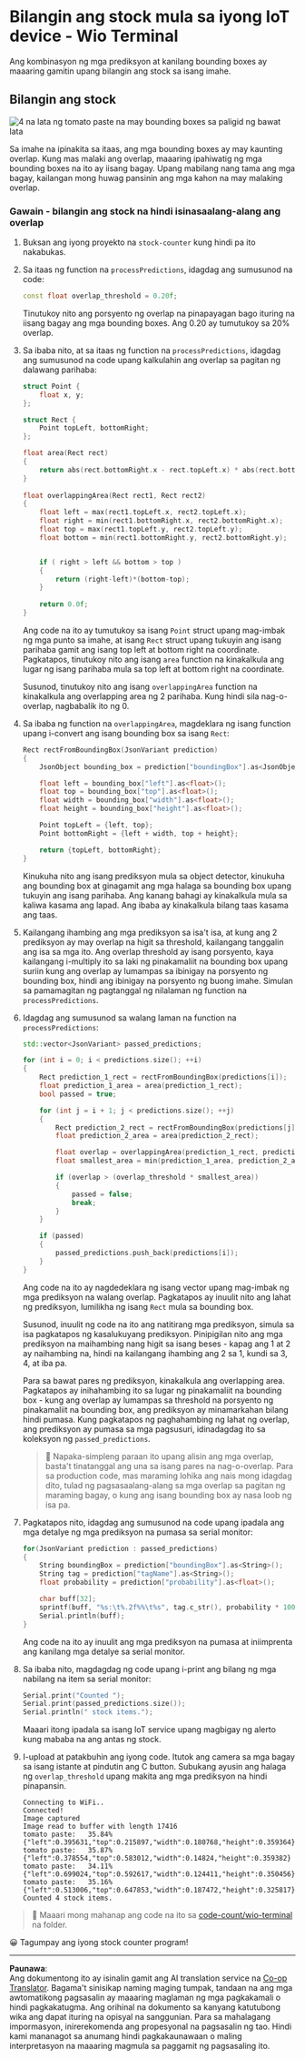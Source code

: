 <!--
CO_OP_TRANSLATOR_METADATA:
{
  "original_hash": "0b2ae20b0fc8e73c9598dea937cac038",
  "translation_date": "2025-08-27T20:44:14+00:00",
  "source_file": "5-retail/lessons/2-check-stock-device/wio-terminal-count-stock.md",
  "language_code": "tl"
}
-->
# Bilangin ang stock mula sa iyong IoT device - Wio Terminal

Ang kombinasyon ng mga prediksyon at kanilang bounding boxes ay maaaring gamitin upang bilangin ang stock sa isang imahe.

## Bilangin ang stock

![4 na lata ng tomato paste na may bounding boxes sa paligid ng bawat lata](../../../../../translated_images/rpi-stock-with-bounding-boxes.b5540e2ecb7cd49f1271828d3be412671d950e87625c5597ea97c90f11e01097.tl.jpg)

Sa imahe na ipinakita sa itaas, ang mga bounding boxes ay may kaunting overlap. Kung mas malaki ang overlap, maaaring ipahiwatig ng mga bounding boxes na ito ay iisang bagay. Upang mabilang nang tama ang mga bagay, kailangan mong huwag pansinin ang mga kahon na may malaking overlap.

### Gawain - bilangin ang stock na hindi isinasaalang-alang ang overlap

1. Buksan ang iyong proyekto na `stock-counter` kung hindi pa ito nakabukas.

1. Sa itaas ng function na `processPredictions`, idagdag ang sumusunod na code:

    ```cpp
    const float overlap_threshold = 0.20f;
    ```

    Tinutukoy nito ang porsyento ng overlap na pinapayagan bago ituring na iisang bagay ang mga bounding boxes. Ang 0.20 ay tumutukoy sa 20% overlap.

1. Sa ibaba nito, at sa itaas ng function na `processPredictions`, idagdag ang sumusunod na code upang kalkulahin ang overlap sa pagitan ng dalawang parihaba:

    ```cpp
    struct Point {
        float x, y;
    };

    struct Rect {
        Point topLeft, bottomRight;
    };

    float area(Rect rect)
    {
        return abs(rect.bottomRight.x - rect.topLeft.x) * abs(rect.bottomRight.y - rect.topLeft.y);
    }
     
    float overlappingArea(Rect rect1, Rect rect2)
    {
        float left = max(rect1.topLeft.x, rect2.topLeft.x);
        float right = min(rect1.bottomRight.x, rect2.bottomRight.x);
        float top = max(rect1.topLeft.y, rect2.topLeft.y);
        float bottom = min(rect1.bottomRight.y, rect2.bottomRight.y);
    
    
        if ( right > left && bottom > top )
        {
            return (right-left)*(bottom-top);
        }
        
        return 0.0f;
    }
    ```

    Ang code na ito ay tumutukoy sa isang `Point` struct upang mag-imbak ng mga punto sa imahe, at isang `Rect` struct upang tukuyin ang isang parihaba gamit ang isang top left at bottom right na coordinate. Pagkatapos, tinutukoy nito ang isang `area` function na kinakalkula ang lugar ng isang parihaba mula sa top left at bottom right na coordinate.

    Susunod, tinutukoy nito ang isang `overlappingArea` function na kinakalkula ang overlapping area ng 2 parihaba. Kung hindi sila nag-o-overlap, nagbabalik ito ng 0.

1. Sa ibaba ng function na `overlappingArea`, magdeklara ng isang function upang i-convert ang isang bounding box sa isang `Rect`:

    ```cpp
    Rect rectFromBoundingBox(JsonVariant prediction)
    {
        JsonObject bounding_box = prediction["boundingBox"].as<JsonObject>();
    
        float left = bounding_box["left"].as<float>();
        float top = bounding_box["top"].as<float>();
        float width = bounding_box["width"].as<float>();
        float height = bounding_box["height"].as<float>();
    
        Point topLeft = {left, top};
        Point bottomRight = {left + width, top + height};
    
        return {topLeft, bottomRight};
    }
    ```

    Kinukuha nito ang isang prediksyon mula sa object detector, kinukuha ang bounding box at ginagamit ang mga halaga sa bounding box upang tukuyin ang isang parihaba. Ang kanang bahagi ay kinakalkula mula sa kaliwa kasama ang lapad. Ang ibaba ay kinakalkula bilang taas kasama ang taas.

1. Kailangang ihambing ang mga prediksyon sa isa't isa, at kung ang 2 prediksyon ay may overlap na higit sa threshold, kailangang tanggalin ang isa sa mga ito. Ang overlap threshold ay isang porsyento, kaya kailangang i-multiply ito sa laki ng pinakamaliit na bounding box upang suriin kung ang overlap ay lumampas sa ibinigay na porsyento ng bounding box, hindi ang ibinigay na porsyento ng buong imahe. Simulan sa pamamagitan ng pagtanggal ng nilalaman ng function na `processPredictions`.

1. Idagdag ang sumusunod sa walang laman na function na `processPredictions`:

    ```cpp
    std::vector<JsonVariant> passed_predictions;

    for (int i = 0; i < predictions.size(); ++i)
    {
        Rect prediction_1_rect = rectFromBoundingBox(predictions[i]);
        float prediction_1_area = area(prediction_1_rect);
        bool passed = true;

        for (int j = i + 1; j < predictions.size(); ++j)
        {
            Rect prediction_2_rect = rectFromBoundingBox(predictions[j]);
            float prediction_2_area = area(prediction_2_rect);

            float overlap = overlappingArea(prediction_1_rect, prediction_2_rect);
            float smallest_area = min(prediction_1_area, prediction_2_area);

            if (overlap > (overlap_threshold * smallest_area))
            {
                passed = false;
                break;
            }
        }

        if (passed)
        {
            passed_predictions.push_back(predictions[i]);
        }
    }
    ```

    Ang code na ito ay nagdedeklara ng isang vector upang mag-imbak ng mga prediksyon na walang overlap. Pagkatapos ay inuulit nito ang lahat ng prediksyon, lumilikha ng isang `Rect` mula sa bounding box.

    Susunod, inuulit ng code na ito ang natitirang mga prediksyon, simula sa isa pagkatapos ng kasalukuyang prediksyon. Pinipigilan nito ang mga prediksyon na maihambing nang higit sa isang beses - kapag ang 1 at 2 ay naihambing na, hindi na kailangang ihambing ang 2 sa 1, kundi sa 3, 4, at iba pa.

    Para sa bawat pares ng prediksyon, kinakalkula ang overlapping area. Pagkatapos ay inihahambing ito sa lugar ng pinakamaliit na bounding box - kung ang overlap ay lumampas sa threshold na porsyento ng pinakamaliit na bounding box, ang prediksyon ay minamarkahan bilang hindi pumasa. Kung pagkatapos ng paghahambing ng lahat ng overlap, ang prediksyon ay pumasa sa mga pagsusuri, idinadagdag ito sa koleksyon ng `passed_predictions`.

    > 💁 Napaka-simpleng paraan ito upang alisin ang mga overlap, basta't tinatanggal ang una sa isang pares na nag-o-overlap. Para sa production code, mas maraming lohika ang nais mong idagdag dito, tulad ng pagsasaalang-alang sa mga overlap sa pagitan ng maraming bagay, o kung ang isang bounding box ay nasa loob ng isa pa.

1. Pagkatapos nito, idagdag ang sumusunod na code upang ipadala ang mga detalye ng mga prediksyon na pumasa sa serial monitor:

    ```cpp
    for(JsonVariant prediction : passed_predictions)
    {
        String boundingBox = prediction["boundingBox"].as<String>();
        String tag = prediction["tagName"].as<String>();
        float probability = prediction["probability"].as<float>();

        char buff[32];
        sprintf(buff, "%s:\t%.2f%%\t%s", tag.c_str(), probability * 100.0, boundingBox.c_str());
        Serial.println(buff);
    }
    ```

    Ang code na ito ay inuulit ang mga prediksyon na pumasa at iniimprenta ang kanilang mga detalye sa serial monitor.

1. Sa ibaba nito, magdagdag ng code upang i-print ang bilang ng mga nabilang na item sa serial monitor:

    ```cpp
    Serial.print("Counted ");
    Serial.print(passed_predictions.size());
    Serial.println(" stock items.");
    ```

    Maaari itong ipadala sa isang IoT service upang magbigay ng alerto kung mababa na ang antas ng stock.

1. I-upload at patakbuhin ang iyong code. Itutok ang camera sa mga bagay sa isang istante at pindutin ang C button. Subukang ayusin ang halaga ng `overlap_threshold` upang makita ang mga prediksyon na hindi pinapansin.

    ```output
    Connecting to WiFi..
    Connected!
    Image captured
    Image read to buffer with length 17416
    tomato paste:   35.84%  {"left":0.395631,"top":0.215897,"width":0.180768,"height":0.359364}
    tomato paste:   35.87%  {"left":0.378554,"top":0.583012,"width":0.14824,"height":0.359382}
    tomato paste:   34.11%  {"left":0.699024,"top":0.592617,"width":0.124411,"height":0.350456}
    tomato paste:   35.16%  {"left":0.513006,"top":0.647853,"width":0.187472,"height":0.325817}
    Counted 4 stock items.
    ```

> 💁 Maaari mong mahanap ang code na ito sa [code-count/wio-terminal](../../../../../5-retail/lessons/2-check-stock-device/code-count/wio-terminal) na folder.

😀 Tagumpay ang iyong stock counter program!

---

**Paunawa**:  
Ang dokumentong ito ay isinalin gamit ang AI translation service na [Co-op Translator](https://github.com/Azure/co-op-translator). Bagama't sinisikap naming maging tumpak, tandaan na ang mga awtomatikong pagsasalin ay maaaring maglaman ng mga pagkakamali o hindi pagkakatugma. Ang orihinal na dokumento sa kanyang katutubong wika ang dapat ituring na opisyal na sanggunian. Para sa mahalagang impormasyon, inirerekomenda ang propesyonal na pagsasalin ng tao. Hindi kami mananagot sa anumang hindi pagkakaunawaan o maling interpretasyon na maaaring magmula sa paggamit ng pagsasaling ito.